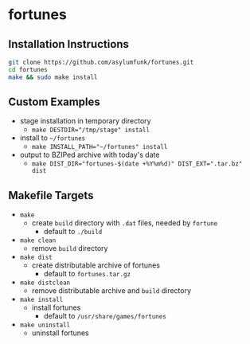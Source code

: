 fortunes
========

Installation Instructions
-------------------------
```sh
git clone https://github.com/asylumfunk/fortunes.git
cd fortunes
make && sudo make install
```

Custom Examples
---------------
- stage installation in temporary directory
	- `make DESTDIR="/tmp/stage" install`
- install to `~/fortunes`
	- `make INSTALL_PATH="~/fortunes" install`
- output to BZIPed archive with today's date
	- `make DIST_DIR="fortunes-$(date +%Y%m%d)" DIST_EXT=".tar.bz" dist`

Makefile Targets
----------------
- `make`
	- create `build` directory with `.dat` files, needed by `fortune`
		- default to `./build`
- `make clean`
	- remove `build` directory
- `make dist`
	- create distributable archive of fortunes
		- default to `fortunes.tar.gz`
- `make distclean`
	- remove distributable archive and `build` directory
- `make install`
	- install fortunes
		- default to `/usr/share/games/fortunes`
- `make uninstall`
	- uninstall fortunes


